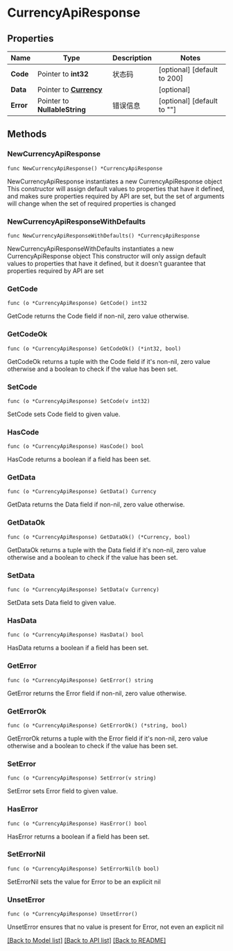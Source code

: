 # CurrencyApiResponse

## Properties

Name | Type | Description | Notes
------------ | ------------- | ------------- | -------------
**Code** | Pointer to **int32** | 状态码 | [optional] [default to 200]
**Data** | Pointer to [**Currency**](Currency.md) |  | [optional] 
**Error** | Pointer to **NullableString** | 错误信息 | [optional] [default to ""]

## Methods

### NewCurrencyApiResponse

`func NewCurrencyApiResponse() *CurrencyApiResponse`

NewCurrencyApiResponse instantiates a new CurrencyApiResponse object
This constructor will assign default values to properties that have it defined,
and makes sure properties required by API are set, but the set of arguments
will change when the set of required properties is changed

### NewCurrencyApiResponseWithDefaults

`func NewCurrencyApiResponseWithDefaults() *CurrencyApiResponse`

NewCurrencyApiResponseWithDefaults instantiates a new CurrencyApiResponse object
This constructor will only assign default values to properties that have it defined,
but it doesn't guarantee that properties required by API are set

### GetCode

`func (o *CurrencyApiResponse) GetCode() int32`

GetCode returns the Code field if non-nil, zero value otherwise.

### GetCodeOk

`func (o *CurrencyApiResponse) GetCodeOk() (*int32, bool)`

GetCodeOk returns a tuple with the Code field if it's non-nil, zero value otherwise
and a boolean to check if the value has been set.

### SetCode

`func (o *CurrencyApiResponse) SetCode(v int32)`

SetCode sets Code field to given value.

### HasCode

`func (o *CurrencyApiResponse) HasCode() bool`

HasCode returns a boolean if a field has been set.

### GetData

`func (o *CurrencyApiResponse) GetData() Currency`

GetData returns the Data field if non-nil, zero value otherwise.

### GetDataOk

`func (o *CurrencyApiResponse) GetDataOk() (*Currency, bool)`

GetDataOk returns a tuple with the Data field if it's non-nil, zero value otherwise
and a boolean to check if the value has been set.

### SetData

`func (o *CurrencyApiResponse) SetData(v Currency)`

SetData sets Data field to given value.

### HasData

`func (o *CurrencyApiResponse) HasData() bool`

HasData returns a boolean if a field has been set.

### GetError

`func (o *CurrencyApiResponse) GetError() string`

GetError returns the Error field if non-nil, zero value otherwise.

### GetErrorOk

`func (o *CurrencyApiResponse) GetErrorOk() (*string, bool)`

GetErrorOk returns a tuple with the Error field if it's non-nil, zero value otherwise
and a boolean to check if the value has been set.

### SetError

`func (o *CurrencyApiResponse) SetError(v string)`

SetError sets Error field to given value.

### HasError

`func (o *CurrencyApiResponse) HasError() bool`

HasError returns a boolean if a field has been set.

### SetErrorNil

`func (o *CurrencyApiResponse) SetErrorNil(b bool)`

 SetErrorNil sets the value for Error to be an explicit nil

### UnsetError
`func (o *CurrencyApiResponse) UnsetError()`

UnsetError ensures that no value is present for Error, not even an explicit nil

[[Back to Model list]](../README.md#documentation-for-models) [[Back to API list]](../README.md#documentation-for-api-endpoints) [[Back to README]](../README.md)


